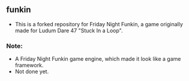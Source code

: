## funkin
- This is a forked repository for Friday Night Funkin, a game originally made for Ludum Dare 47 "Stuck In a Loop".

### Note:
- A Friday Night Funkin game engine, which made it look like a game framework.
- Not done yet.
